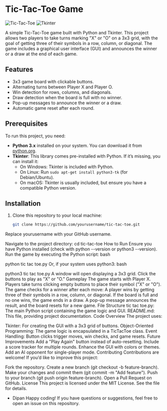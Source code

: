 # Tic-Tac-Toe Game

![Tic-Tac-Toe](https://img.shields.io/badge/Python-3.x-blue) ![Tkinter](https://img.shields.io/badge/Tkinter-GUI-orange)

A simple Tic-Tac-Toe game built with Python and Tkinter. This project allows two players to take turns marking "X" or "O" on a 3x3 grid, with the goal of getting three of their symbols in a row, column, or diagonal. The game includes a graphical user interface (GUI) and announces the winner or a draw at the end of each game.

## Features
- 3x3 game board with clickable buttons.
- Alternating turns between Player X and Player O.
- Win detection for rows, columns, and diagonals.
- Draw detection when the board is full with no winner.
- Pop-up messages to announce the winner or a draw.
- Automatic game reset after each round.

## Prerequisites
To run this project, you need:
- **Python 3.x** installed on your system. You can download it from [python.org](https://www.python.org/downloads/).
- **Tkinter**: This library comes pre-installed with Python. If it’s missing, you can install it:
  - On Windows: Tkinter is included with Python.
  - On Linux: Run `sudo apt-get install python3-tk` (for Debian/Ubuntu).
  - On macOS: Tkinter is usually included, but ensure you have a compatible Python version.

## Installation
1. Clone this repository to your local machine:
   ```bash
   git clone https://github.com/yourusername/tic-tac-toe.git
Replace yourusername with your GitHub username.

Navigate to the project directory:
cd tic-tac-toe
How to Run
Ensure you have Python installed (check with python --version or python3 --version).
Run the game by executing the Python script:
bash


python tic tac toe.py
Or, if your system uses python3:
bash


python3 tic tac toe.py
A window will open displaying a 3x3 grid. Click the buttons to play as "X" or "O."
Gameplay
The game starts with Player X.
Players take turns clicking empty buttons to place their symbol ("X" or "O").
The game checks for a winner after each move:
A player wins by getting three of their symbols in a row, column, or diagonal.
If the board is full and no one wins, the game ends in a draw.
A pop-up message announces the result, and the board resets for a new game.
File Structure
tic tac toe.py: The main Python script containing the game logic and GUI.
README.md: This file, providing project documentation.
Code Overview
The project uses:

Tkinter: For creating the GUI with a 3x3 grid of buttons.
Object-Oriented Programming: The game logic is encapsulated in a TicTacToe class.
Event Handling: Button clicks trigger moves, win checks, and game resets.
Future Improvements
Add a "Play Again" button instead of auto-resetting.
Include a score tracker for multiple rounds.
Enhance the GUI with colors or themes.
Add an AI opponent for single-player mode.
Contributing
Contributions are welcome! If you’d like to improve this project:

Fork the repository.
Create a new branch (git checkout -b feature-branch).
Make your changes and commit them (git commit -m "Add feature").
Push to your branch (git push origin feature-branch).
Open a Pull Request on GitHub.
License
This project is licensed under the MIT License. See the  file for details.

- Dipan
Happy coding! If you have questions or suggestions, feel free to open an issue on this repository.

